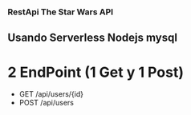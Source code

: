 ### RestApi The Star Wars API
## Usando Serverless Nodejs mysql

# 2 EndPoint (1 Get y 1 Post)
 - GET  /api/users/{id}
 - POST /api/users

